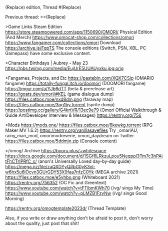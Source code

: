 (Replace) edition, Thread #(Replace)

Previous thread: >>(Replace)

\>Game Links
Steam Edition
https://store.steampowered.com/app/1150690/OMORI/
Physical Edition (And Merch)
https://www.omocat-shop.com/collections/omori
https://www.fangamer.com/collections/omori
Download
https://archive.is/FqpTS
The console editions (Switch, PSN, XBL, PC Gamepass) have some exclusive content.

\>Character Birthdays | Aubrey - May 23
https://pbs.twimg.com/media/EujUrE5UUAUyxku.jpg:orig

\>Fangames, Projects, and Etc
https://pastebin.com/XQX7CSip (OMARIO fangame)
https://totally-fungal.itch.io/doomori (DOOMORI fangame)
https://imgur.com/a/YJb6dTT (beta & prerelease art)
https://goats.dev/omori/#KEL (game dialogue dump)
https://files.catbox.moe/nxd8dm.png (faraway map)
https://files.catbox.moe/3ng1by.torrent (sprite dump)
https://postimg.cc/gallery/G4krtVR/13ec9e79 (Omori Official Walkthrough & Guide Art/Developer Interview & Messages)
https://rentry.org/756

\>Mods
https://mods.one/
https://files.catbox.moe/6kewkg.torrent (RPG Maker MV 1.6.2)
https://rentry.org/vanillasavefiles
Try \_omariAU, rainy_mari_mod, omorimodreverie, omori_daydream on Twitter
https://files.catbox.moe/5ddmjn.zip (Console content)

\>/omog/ Archive
https://booru.plus/+whitespace
https://docs.google.com/document/d/1SGf6LRkzuLpou5Neqppl3Tm7c3hPAitFhCTrIPRfC_c/ (anon's Universally Loved day-by-day guide)
https://mega.nz/file/zaQXDYyQ#bG0yK3nl-w6hx5u6IOcvn3GUrGDY53X9faa7nfzC0Yk (MEGA archive 2021)
https://files.catbox.moe/e5yhbo.png (Whiteboard 2021)
https://rentry.org/756352 (OC Fic and Greentext)
https://www.youtube.com/watch?v=tFTlbmKWh70 (/vg/ sings My Time)
https://www.youtube.com/watch?v=pLMZB1FzyNw (/vg/ sings Good Morning)

https://rentry.org/omogtemplate2023d/ (Thread Template)

Also, if you write or draw anything don't be afraid to post it, don't worry about the quality, just post that shit!